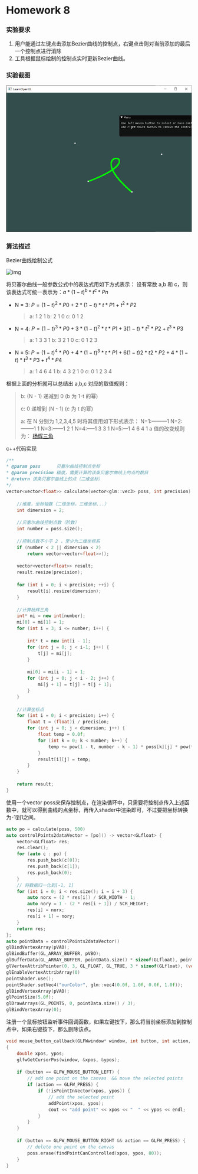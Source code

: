 # Homework 8

### 实验要求

1. 用户能通过左键点击添加Bezier曲线的控制点，右键点击则对当前添加的最后一个控制点进行消除
2. 工具根据鼠标绘制的控制点实时更新Bezier曲线。

### 实验截图

![1558859958125](assets\1558859958125.png)

### 算法描述

Bezier曲线绘制公式

![img](https://upload-images.jianshu.io/upload_images/3913024-f5ad767ca45dc417?imageMogr2/auto-orient/strip%7CimageView2/2/w/146/format/webp)

将贝塞尔曲线一般参数公式中的表达式用如下方式表示：
设有常数 a,b 和 c，则该表达式可统一表示为：$a * (1 - t)^b * t^c * Pn$

- N = 3: $P = (1-t)^2*P0 + 2*(1-t)*t*P1 + t^2*P2$

  > a: 1 2 1
  > b: 2 1 0
  > c: 0 1 2

- N = 4: $P = (1-t)^3*P0 + 3*(1-t)^2*t*P1 + 3(1-t)*t^2*P2 + t^3*P3$

  > a: 1 3 3 1
  > b: 3 2 1 0
  > c: 0 1 2 3

- N = 5: $P = (1-t)^4*P0 + 4*(1-t)^3*t*P1 + 6(1-t)2*t2*P2 + 4*(1-t)*t^3*P3 + t^4*P4$

  > a: 1 4 6 4 1
  > b: 4 3 2 1 0
  > c: 0 1 2 3 4

根据上面的分析就可以总结出 a,b,c 对应的取值规则：

> b: (N - 1) 递减到 0 (b 为 1-t 的幂)
>
> c: 0 递增到 (N - 1) (c 为 t 的幂)
>
> a: 在 N 分别为 1,2,3,4,5 时将其值用如下形式表示：
>  N=1:———1
>  N=2:——–1  1
>  N=3:——1  2  1
>  N=4:—–1  3  3  1
>  N=5:—1  4  6  4  1
>  a 值的改变规则为： [杨辉三角](https://baike.baidu.com/item/杨辉三角)

c++代码实现

```c++
/**
* @param poss      贝塞尔曲线控制点坐标
* @param precision 精度，需要计算的该条贝塞尔曲线上的点的数目
* @return 该条贝塞尔曲线上的点（二维坐标）
*/
vector<vector<float>> calculate(vector<glm::vec3> poss, int precision) {

	//维度，坐标轴数（二维坐标，三维坐标...）
	int dimersion = 2;

	//贝塞尔曲线控制点数（阶数）
	int number = poss.size();

	//控制点数不小于 2 ，至少为二维坐标系
	if (number < 2 || dimersion < 2)
		return vector<vector<float>>();

	vector<vector<float>> result;
	result.resize(precision);

	for (int i = 0; i < precision; ++i) {
		result[i].resize(dimersion);
	}

	//计算杨辉三角
	int* mi = new int[number];
	mi[0] = mi[1] = 1;
	for (int i = 3; i <= number; i++) {

		int* t = new int[i - 1];
		for (int j = 0; j < i-1; j++) {
			t[j] = mi[j];
		}

		mi[0] = mi[i - 1] = 1;
		for (int j = 0; j < i - 2; j++) {
			mi[j + 1] = t[j] + t[j + 1];
		}
	}

	//计算坐标点
	for (int i = 0; i < precision; i++) {
		float t = (float)i / precision;
		for (int j = 0; j < dimersion; j++) {
			float temp = 0.0f;
			for (int k = 0; k < number; k++) {
				temp += pow(1 - t, number - k - 1) * poss[k][j] * pow(t, k) * mi[k];
			}
			result[i][j] = temp;
		}
	}

	return result;
}
```

使用一个vector poss来保存控制点，在渲染循环中，只需要将控制点传入上述函数中，就可以得到曲线的点坐标，再传入shader中渲染即可，不过要把坐标转换为-1到1之间。

```c++
auto po = calculate(poss, 500)
auto controlPoints2dataVector = [po]() -> vector<GLfloat> {
	vector<GLfloat> res;
	res.clear();
	for (auto c : po) {
		res.push_back(c[0]);
		res.push_back(c[1]);
		res.push_back(0);
	}
	// 将数据归一化到[-1, 1]
	for (int i = 0; i < res.size(); i = i + 3) {
		auto norx = (2 * res[i]) / SCR_WIDTH - 1;
		auto nory = 1 - (2 * res[i + 1]) / SCR_HEIGHT;
		res[i] = norx;
		res[i + 1] = nory;
	}
	return res;
};
auto pointData = controlPoints2dataVector()
glBindVertexArray(pVAO);
glBindBuffer(GL_ARRAY_BUFFER, pVBO);
glBufferData(GL_ARRAY_BUFFER, pointData.size() * sizeof(GLfloat), pointData.data(), GL_STATIC_DRAW);
glVertexAttribPointer(0, 3, GL_FLOAT, GL_TRUE, 3 * sizeof(GLfloat), (void*)0);
glEnableVertexAttribArray(0)
pointShader.use();
pointShader.setVec4("ourColor", glm::vec4(0.0f, 1.0f, 0.0f, 1.0f));
glBindVertexArray(pVAO);
glPointSize(5.0f);
glDrawArrays(GL_POINTS, 0, pointData.size() / 3);
glBindVertexArray(0);
```

注册一个鼠标按钮监听事件回调函数，如果左键按下，那么将当前坐标添加到控制点中，如果右键按下，那么删除该点。

```c++
void mouse_button_callback(GLFWwindow* window, int button, int action, int mods)
{
	double xpos, ypos;
	glfwGetCursorPos(window, &xpos, &ypos);

	if (button == GLFW_MOUSE_BUTTON_LEFT) {
		// add one point on the canvas  && move the selected points
		if (action == GLFW_PRESS) {
			if (!isPointInVector(xpos, ypos)) {
				// add the selected point
				addPoint(xpos, ypos);
				cout << "add point" << xpos << "  " << ypos << endl;
			}
		}
	}

	if (button == GLFW_MOUSE_BUTTON_RIGHT && action == GLFW_PRESS) {
		// delete one point on the canvas	
		poss.erase(findPointCanControlled(xpos, ypos, 80));
	}
}
```

